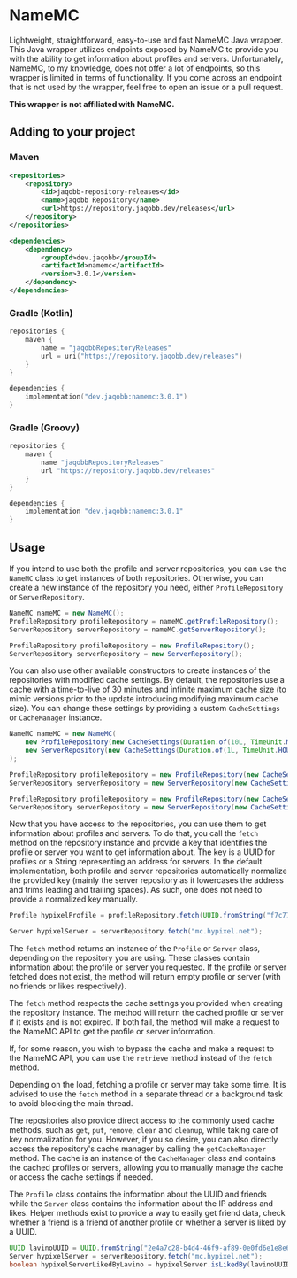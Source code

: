 # NameMC

Lightweight, straightforward, easy-to-use and fast NameMC Java wrapper. This Java wrapper utilizes endpoints exposed by NameMC to provide you with the ability to get information about profiles and servers. Unfortunately, NameMC, to my knowledge, does not offer a lot of endpoints, so this wrapper is limited in terms of functionality. If you come across an endpoint that is not used by the wrapper, feel free to open an issue or a pull request.

**This wrapper is not affiliated with NameMC.**

## Adding to your project

### Maven
```xml
<repositories>
    <repository>
        <id>jaqobb-repository-releases</id>
        <name>jaqobb Repository</name>
        <url>https://repository.jaqobb.dev/releases</url>
    </repository>
</repositories>

<dependencies>
    <dependency>
        <groupId>dev.jaqobb</groupId>
        <artifactId>namemc</artifactId>
        <version>3.0.1</version>
    </dependency>
</dependencies>
```

### Gradle (Kotlin)
```kotlin
repositories {
    maven {
        name = "jaqobbRepositoryReleases"
        url = uri("https://repository.jaqobb.dev/releases")
    }
}

dependencies {
    implementation("dev.jaqobb:namemc:3.0.1")   
}
```

### Gradle (Groovy)
```groovy
repositories {
    maven {
        name "jaqobbRepositoryReleases"
        url "https://repository.jaqobb.dev/releases"
    }
}

dependencies {
    implementation "dev.jaqobb:namemc:3.0.1"
}
```

## Usage

If you intend to use both the profile and server repositories, you can use the `NameMC` class to get instances of both repositories. Otherwise, you can create a new instance of the repository you need, either `ProfileRepository` or `ServerRepository`.

```java
NameMC nameMC = new NameMC();
ProfileRepository profileRepository = nameMC.getProfileRepository();
ServerRepository serverRepository = nameMC.getServerRepository();
```

```java
ProfileRepository profileRepository = new ProfileRepository();
ServerRepository serverRepository = new ServerRepository();
```

You can also use other available constructors to create instances of the repositories with modified cache settings. By default, the repositories use a cache with a time-to-live of 30 minutes and infinite maximum cache size (to mimic versions prior to the update introducing modifying maximum cache size). You can change these settings by providing a custom `CacheSettings` or `CacheManager` instance.

```java
NameMC nameMC = new NameMC(
    new ProfileRepository(new CacheSettings(Duration.of(10L, TimeUnit.MINUTES))), // Cache with time-to-live of 10 minutes and infinite maximum size.
    new ServerRepository(new CacheSettings(Duration.of(1L, TimeUnit.HOURS))) // Cache with time-to-live of 1 minute and infinite maximum size.
);
```

```java
ProfileRepository profileRepository = new ProfileRepository(new CacheSettings(Duration.of(10L, TimeUnit.MINUTES))); // Cache with time-to-live of 10 minutes and infinite maximum size.
ServerRepository serverRepository = new ServerRepository(new CacheSettings(Duration.of(1L, TimeUnit.HOURS))); // Cache with time-to-live of 1 minute and infinite maximum size.
```

```java
ProfileRepository profileRepository = new ProfileRepository(new CacheSettings(Duration.of(20L, TimeUnit.MINUTES), 200)); // Cache with time-to-live of 20 minutes and 200 maximum size.
ServerRepository serverRepository = new ServerRepository(new CacheSettings(Duration.of(2L, TimeUnit.HOURS), 20)); // Cache with time-to-live of 2 hours and 20 maximum size.
```

Now that you have access to the repositories, you can use them to get information about profiles and servers. To do that, you call the `fetch` method on the repository instance and provide a key that identifies the profile or server you want to get information about. The key is a UUID for profiles or a String representing an address for servers. In the default implementation, both profile and server repositories automatically normalize the provided key (mainly the server repository as it lowercases the address and trims leading and trailing spaces). As such, one does not need to provide a normalized key manually.

```java
Profile hypixelProfile = profileRepository.fetch(UUID.fromString("f7c77d99-9f15-4a66-a87d-c4a51ef30d19"));
```

```java
Server hypixelServer = serverRepository.fetch("mc.hypixel.net");
```

The `fetch` method returns an instance of the `Profile` or `Server` class, depending on the repository you are using. These classes contain information about the profile or server you requested. If the profile or server fetched does not exist, the method will return empty profile or server (with no friends or likes respectively).

The `fetch` method respects the cache settings you provided when creating the repository instance. The method will return the cached profile or server if it exists and is not expired. If both fail, the method will make a request to the NameMC API to get the profile or server information.

If, for some reason, you wish to bypass the cache and make a request to the NameMC API, you can use the `retrieve` method instead of the `fetch` method.

Depending on the load, fetching a profile or server may take some time. It is advised to use the `fetch` method in a separate thread or a background task to avoid blocking the main thread.

The repositories also provide direct access to the commonly used cache methods, such as `get`, `put`, `remove`, `clear` and `cleanup`, while taking care of key normalization for you. However, if you so desire, you can also directly access the repository's cache manager by calling the `getCacheManager` method. The cache is an instance of the `CacheManager` class and contains the cached profiles or servers, allowing you to manually manage the cache or access the cache settings if needed.

The `Profile` class contains the information about the UUID and friends while the `Server` class contains the information about the IP address and likes. Helper methods exist to provide a way to easily get friend data, check whether a friend is a friend of another profile or whether a server is liked by a UUID.

```java
UUID lavinoUUID = UUID.fromString("2e4a7c28-b4d4-46f9-af89-0e0fd6e1e8e6");
Server hypixelServer = serverRepository.fetch("mc.hypixel.net");
boolean hypixelServerLikedByLavino = hypixelServer.isLikedBy(lavinoUUID);
```
